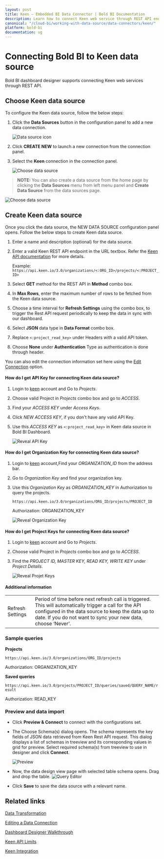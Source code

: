 ```yaml
---
layout: post
title: Keen – Embedded BI Data Connector | Bold BI Documentation
description: Learn how to connect Keen web service through REST API endpoint with Bold BI Embedded and create data source.
canonical: "/cloud-bi/working-with-data-source/data-connectors/keen/"
platform: bold-bi
documentation: ug
---
```


# Connecting Bold BI to Keen data source
Bold BI dashboard designer supports connecting Keen web services through REST API.

## Choose Keen data source
To configure the Keen data source, follow the below steps:
1. Click the **Data Sources** button in the configuration panel to add a new data connection.

   ![Data source icon](/static/assets/embedded/working-with-datasource/data-connectors/images/common/DataSourcesIcon.png)

2. Click **CREATE NEW** to launch a new connection from the connection panel.
3. Select the **Keen** connection in the connection panel.

   ![Choose data source](/static/assets/embedded/working-with-datasource/data-connectors/images/keen/ChooseDS.png)

> **NOTE:**  You can also create a data source from the home page by clicking the **Data Sources** menu from left menu panel and **Create Data Source** from the data sources page.

   ![Choose data source](/static/assets/embedded/working-with-datasource/data-connectors/images/keen/ChooseDS_server.png)

## Create Keen data source
Once you click the data source, the NEW DATA SOURCE configuration panel opens. Follow the below steps to create Keen data source.
1. Enter a name and description (optional) for the data source.
2. Enter a valid Keen REST API endpoint in the URL textbox. Refer the [Keen API documentation](https://keen.io/docs/api/) for more details.

    Example: `https://api.keen.io/3.0/organizations/<:ORG_ID>/projects/<:PROJECT_ID>`

3. Select **GET** method for the REST API in **Method** combo box.
4. In **Max Rows**, enter the maximum number of rows to be fetched from the Keen data source.
5. Choose a time interval for **Refresh Settings** using the combo box, to trigger the Rest API request periodically to keep the data in sync with our dashboard.  
6. Select **JSON** data type in **Data Format** combo box.
7. Replace `<:project_read_key>` under Headers with a valid API token.
8. Choose **None** under **Authentication** Type as authentication is done through header.

You can also edit the connection information set here using the [Edit Connection](/embedded-bi/working-with-data-source/editing-a-data-connection/) option.

#### How do I get API Key for connecting Keen data source?

1. Login to [keen](https://keen.io/login) account and Go to *Projects*. 
2. Choose valid Project in *Projects* combo box and go to *ACCESS*.
3. Find your *ACCESS KEY* under *Access Keys*.
4. Click *NEW ACCESS KEY*, if you don't have any valid API Key.
5. Use this *ACCESS KEY* as `<:project_read_key>` in Keen data source in Bold BI Dashboard.

   ![Reveal API Key](/static/assets/embedded/working-with-datasource/data-connectors/images/keen/APIKey.png)

#### How do I get Organization Key for connecting Keen data source?

1. Login to [keen](https://keen.io/login) account,Find your *ORGANIZATION_ID* from the address bar.
2. Go to *Organization Key* and find your organization key. 
3. Use this *Organization Key* as *ORGANIZATION_KEY* in Authorization to query the projects.

   `https://api.keen.io/3.0/organizations/ORG_ID/projects/PROJECT_ID`

   Authorization: ORGANIZATION_KEY

   ![Reveal Organization Key](/static/assets/embedded/working-with-datasource/data-connectors/images/keen/OrganizationKey.png)

#### How do I get Project Keys for connecting Keen data source?

1. Login to [keen](https://keen.io/login) account and Go to *Projects*. 
2. Choose valid Project in *Projects* combo box and go to *ACCESS*.
3. Find the *PROJECT ID, MASTER KEY, READ KEY, WRITE KEY* under *Project Details*.

   ![Reveal Projet Keys](/static/assets/embedded/working-with-datasource/data-connectors/images/keen/ProjectKeys.png)

#### Additional information
<table width="600">
<tr>
<td>
Refresh Settings
</td>
<td>
Period of time before next refresh call is triggered. This will automatically trigger a call for the API configured in the data source to keep the data up to date. If you do not want to sync your new data, choose ‘Never’.
</td>
</tr>
</table>

### Sample queries

**Projects**

`https://api.keen.io/3.0/organizations/ORG_ID/projects`

Authorization: ORGANIZATION_KEY

**Saved queries**

`https://api.keen.io/3.0/projects/PROJECT_ID/queries/saved/QUERY_NAME/result`

Authorization: READ_KEY

### Preview and data import
* Click **Preview & Connect** to connect with the configurations set.
* The Choose Schema(s) dialog opens. The schema represents the key fields of JSON data retrieved from Keen Rest API request. This dialog displays a list of schemas in treeview and its corresponding values in grid for preview. Select required schema(s) from treeview to use in designer and click **Connect**.

   ![Preview](/static/assets/embedded/working-with-datasource/data-connectors/images/common/Preview.png)

* Now, the data design view page with selected table schema opens. Drag and drop the table.
   ![Query Editor](/static/assets/embedded/working-with-datasource/data-connectors/images/common/QueryEditor.png)

* Click **Save** to save the data source with a relevant name.

## Related links
[Data Transformation](/embedded-bi/working-with-data-source/transforming-data/joining-table/)

[Editing a Data Connection](/embedded-bi/working-with-data-source/editing-a-data-connection/)   

[Dashboard Designer Walkthrough](/embedded-bi/getting-started/quick-start/)

[Keen API Limits](https://keen.io/docs/api/?shell#limits)

[Keen Integration](https://www.boldbi.com/integrations/keen?utm_source=syncfusion&utm_medium=documentation&utm_campaign=boldbikeenintegration)